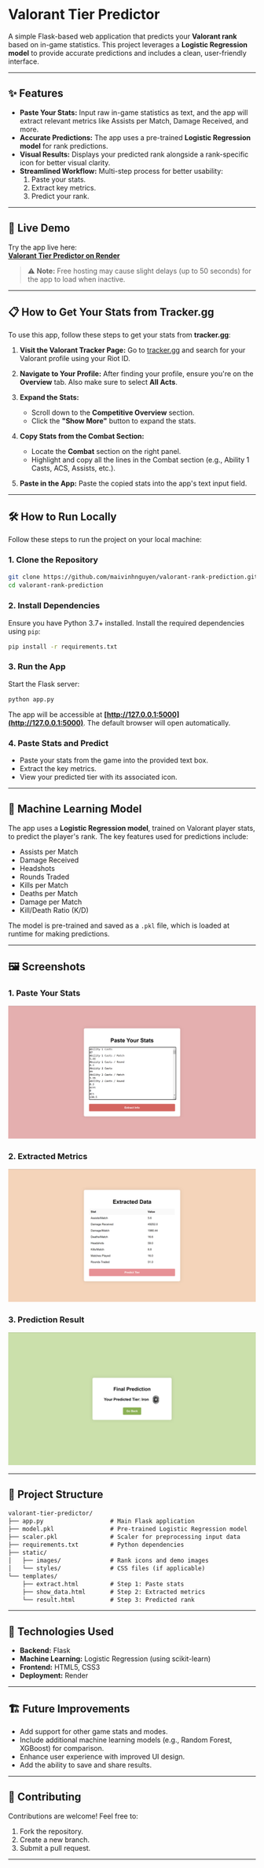 

# Valorant Tier Predictor

A simple Flask-based web application that predicts your **Valorant rank** based on in-game statistics. This project leverages a **Logistic Regression model** to provide accurate predictions and includes a clean, user-friendly interface.

---

## ✨ Features

- **Paste Your Stats:** Input raw in-game statistics as text, and the app will extract relevant metrics like Assists per Match, Damage Received, and more.
- **Accurate Predictions:** The app uses a pre-trained **Logistic Regression model** for rank predictions.
- **Visual Results:** Displays your predicted rank alongside a rank-specific icon for better visual clarity.
- **Streamlined Workflow:** Multi-step process for better usability:
  1. Paste your stats.
  2. Extract key metrics.
  3. Predict your rank.

---

## 🚀 Live Demo

Try the app live here:  
[**Valorant Tier Predictor on Render**](https://valorant-rank-prediction.onrender.com)

> ⚠️ **Note:** Free hosting may cause slight delays (up to 50 seconds) for the app to load when inactive.

---
## 📋 How to Get Your Stats from Tracker.gg

To use this app, follow these steps to get your stats from **tracker.gg**:

1. **Visit the Valorant Tracker Page:**
   Go to [tracker.gg](https://tracker.gg) and search for your Valorant profile using your Riot ID.

2. **Navigate to Your Profile:**
   After finding your profile, ensure you're on the **Overview** tab. Also make sure to select **All Acts**.

3. **Expand the Stats:**
   - Scroll down to the **Competitive Overview** section.
   - Click the **"Show More"** button to expand the stats.

4. **Copy Stats from the Combat Section:**
   - Locate the **Combat** section on the right panel.
   - Highlight and copy all the lines in the Combat section (e.g., Ability 1 Casts, ACS, Assists, etc.).

5. **Paste in the App:**
   Paste the copied stats into the app's text input field.

---
## 🛠️ How to Run Locally

Follow these steps to run the project on your local machine:

### 1. Clone the Repository
```bash
git clone https://github.com/maivinhnguyen/valorant-rank-prediction.git
cd valorant-rank-prediction
```

### 2. Install Dependencies
Ensure you have Python 3.7+ installed. Install the required dependencies using `pip`:
```bash
pip install -r requirements.txt
```

### 3. Run the App
Start the Flask server:
```bash
python app.py
```

The app will be accessible at **[http://127.0.0.1:5000](http://127.0.0.1:5000)**. The default browser will open automatically.

### 4. Paste Stats and Predict
- Paste your stats from the game into the provided text box.
- Extract the key metrics.
- View your predicted tier with its associated icon.

---

## 🧠 Machine Learning Model

The app uses a **Logistic Regression model**, trained on Valorant player stats, to predict the player's rank. The key features used for predictions include:

- Assists per Match
- Damage Received
- Headshots
- Rounds Traded
- Kills per Match
- Deaths per Match
- Damage per Match
- Kill/Death Ratio (K/D)

The model is pre-trained and saved as a `.pkl` file, which is loaded at runtime for making predictions.

---

## 🖼️ Screenshots

### 1. **Paste Your Stats**
![Paste Stats Screenshot](static/images/demo-paste-stats.png)

### 2. **Extracted Metrics**
![Extracted Stats Screenshot](static/images/demo-extract-stats.png)

### 3. **Prediction Result**
![Prediction Result Screenshot](static/images/demo-result.png)

---

## 📂 Project Structure

```plaintext
valorant-tier-predictor/
├── app.py                   # Main Flask application
├── model.pkl                # Pre-trained Logistic Regression model
├── scaler.pkl               # Scaler for preprocessing input data
├── requirements.txt         # Python dependencies
├── static/
│   ├── images/              # Rank icons and demo images
│   └── styles/              # CSS files (if applicable)
└── templates/
    ├── extract.html         # Step 1: Paste stats
    ├── show_data.html       # Step 2: Extracted metrics
    └── result.html          # Step 3: Predicted rank
```

---

## 🔧 Technologies Used

- **Backend:** Flask
- **Machine Learning:** Logistic Regression (using scikit-learn)
- **Frontend:** HTML5, CSS3
- **Deployment:** Render

---

## 🏗️ Future Improvements

- Add support for other game stats and modes.
- Include additional machine learning models (e.g., Random Forest, XGBoost) for comparison.
- Enhance user experience with improved UI design.
- Add the ability to save and share results.

---

## 🙌 Contributing

Contributions are welcome! Feel free to:
1. Fork the repository.
2. Create a new branch.
3. Submit a pull request.

---
